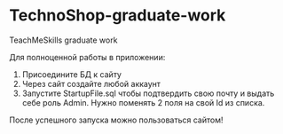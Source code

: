 # TechnoShop-graduate-work
TeachMeSkills graduate work 

Для полноценной работы в приложении:

1) Присоедините БД к сайту
2) Через сайт создайте любой аккаунт
3) Запустите StartupFile.sql чтобы подтвердить свою почту и выдать себе роль Admin. Нужно поменять 2 поля на свой Id из списка.

После успешного запуска можно пользоваться сайтом!

